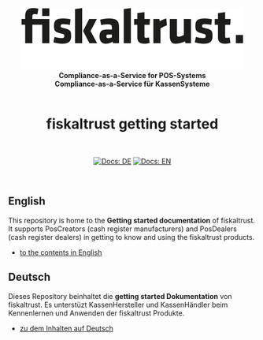 <div align="center">
<img alt="fiskaltrust" src="./images/fiskaltrust-icon.png" width="450" />
<br/>
<strong>Compliance-as-a-Service for POS-Systems</strong>
<br/>
<strong>Compliance-as-a-Service für KassenSysteme</strong>
<br/>
<br/>
<h1>fiskaltrust getting started</h1>
<br/>
</div>
<p align="center">
<a href="i18n/de/introduction.md"><img alt="Docs: DE" src="https://img.shields.io/badge/docs-DE-blue" /></a>
<a href="introduction.md"><img alt="Docs: EN" src="https://img.shields.io/badge/docs-EN-blue" /></a>
</p>
<br/>

## English

This repository is home to the **Getting started documentation** of fiskaltrust. It supports PosCreators (cash register manufacturers) and PosDealers (cash register dealers) in getting to know and using the fiskaltrust products. 

* [to the contents in English](introduction.md)

## Deutsch

Dieses Repository beinhaltet die **getting started Dokumentation** von fiskaltrust. Es unterstüzt KassenHersteller und KassenHändler beim Kennenlernen und Anwenden der fiskaltrust Produkte. 

* [zu dem Inhalten auf Deutsch](i18n/de/introduction.md)
